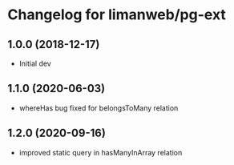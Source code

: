 # Changelog for limanweb/pg-ext

## 1.0.0 (2018-12-17)

- Initial dev 

## 1.1.0 (2020-06-03)

- whereHas bug fixed for belongsToMany relation

## 1.2.0 (2020-09-16)

- improved static query in hasManyInArray relation
